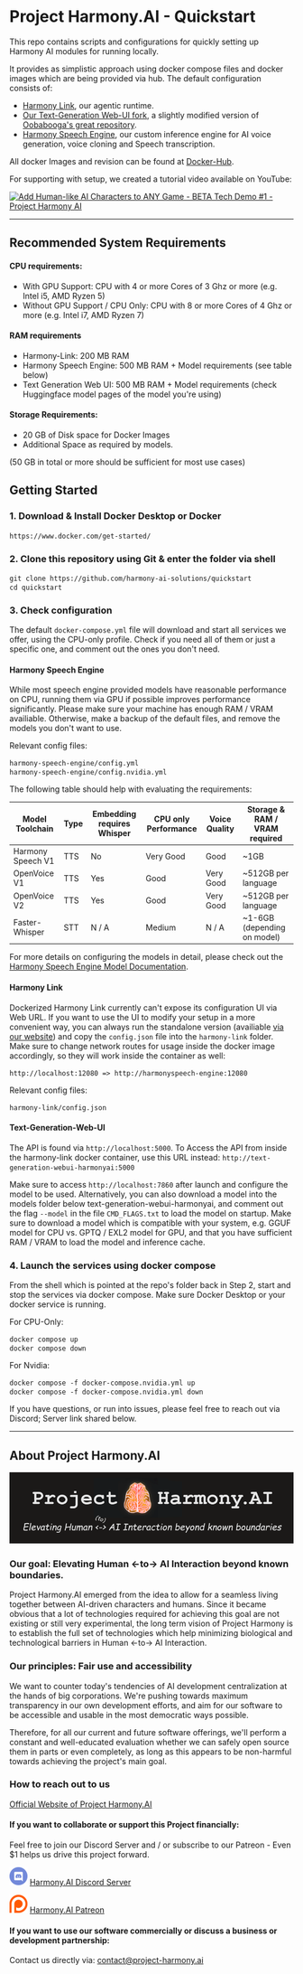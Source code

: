 # Project Harmony.AI - Quickstart
This repo contains scripts and configurations for quickly setting up Harmony AI modules for running locally.

It provides as simplistic approach using docker compose files and docker images which are being provided via hub.
The default configuration consists of:
- [Harmony Link](https://github.com/harmony-ai-solutions/harmony-link), our agentic runtime.
- [Our Text-Generation Web-UI fork](https://github.com/harmony-ai-solutions/text-generation-webui-harmony-ai), 
a slightly modified version of [Oobabooga's great repository](https://github.com/oobabooga/text-generation-webui).
- [Harmony Speech Engine](https://github.com/harmony-ai-solutions/harmony-speech-engine), our custom inference engine
for AI voice generation, voice cloning and Speech transcription.

All docker Images and revision can be found at [Docker-Hub](https://hub.docker.com/u/harmonyai).

For supporting with setup, we created a tutorial video available on YouTube:

[![Add Human-like AI Characters to ANY Game - BETA Tech Demo #1 - Project Harmony AI](https://img.youtube.com/vi/1YX3H_WcYuY/0.jpg)](https://www.youtube.com/watch?v=1YX3H_WcYuY)

---
## Recommended System Requirements
#### CPU requirements:
- With GPU Support: CPU with 4 or more Cores of 3 Ghz or more (e.g. Intel i5, AMD Ryzen 5)
- Without GPU Support / CPU Only: CPU with 8 or more Cores of 4 Ghz or more (e.g. Intel i7, AMD Ryzen 7)

#### RAM requirements
- Harmony-Link: 200 MB RAM
- Harmony Speech Engine: 500 MB RAM + Model requirements (see table below)
- Text Generation Web UI: 500 MB RAM + Model requirements (check Huggingface model pages of the model you're using)

#### Storage Requirements:
- 20 GB of Disk space for Docker Images
- Additional Space as required by models.

(50 GB in total or more should be sufficient for most use cases)

## Getting Started

### 1. Download & Install Docker Desktop or Docker
```
https://www.docker.com/get-started/
```

### 2. Clone this repository using Git & enter the folder via shell
```
git clone https://github.com/harmony-ai-solutions/quickstart
cd quickstart
```

### 3. Check configuration
The default `docker-compose.yml` file will download and start all services we offer, using the CPU-only profile.
Check if you need all of them or just a specific one, and comment out the ones you don't need.

#### Harmony Speech Engine
While most speech engine provided models have reasonable performance on CPU, running them via GPU if possible
improves performance significantly. Please make sure your machine has enough RAM / VRAM availiable. Otherwise, make a
backup of the default files, and remove the models you don't want to use.

Relevant config files:
```
harmony-speech-engine/config.yml
harmony-speech-engine/config.nvidia.yml 
```

The following table should help with evaluating the requirements:

| Model Toolchain   | Type | Embedding requires Whisper | CPU only Performance | Voice Quality | Storage & RAM / VRAM required |
|-------------------|------|----------------------------|----------------------|---------------|-------------------------------|
| Harmony Speech V1 | TTS  | No                         | Very Good            | Good          | ~1GB                          |
| OpenVoice V1      | TTS  | Yes                        | Good                 | Very Good     | ~512GB per language           |
| OpenVoice V2      | TTS  | Yes                        | Good                 | Very Good     | ~512GB per language           |
| Faster-Whisper    | STT  | N / A                      | Medium               | N / A         | ~1-6GB (depending on model)   |

For more details on configuring the models in detail, please check out the 
[Harmony Speech Engine Model Documentation](https://github.com/harmony-ai-solutions/harmony-speech-engine/blob/main/docs/models.md).

#### Harmony Link
Dockerized Harmony Link currently can't expose its configuration UI via Web URL. If you want to use the UI to modify your setup
in a more convenient way, you can always run the standalone version (availiable [via our website](https://project-harmony.ai/technology/)) and
copy the `config.json` file into the `harmony-link` folder. Make sure to change network routes for usage inside the docker image accordingly,
so they will work inside the container as well:
```
http://localhost:12080 => http://harmonyspeech-engine:12080
```

Relevant config files:
```
harmony-link/config.json 
```

#### Text-Generation-Web-UI
The API is found via `http://localhost:5000`. To Access the API from inside the harmony-link docker container, use this
URL instead: `http://text-generation-webui-harmonyai:5000`

Make sure to access `http://localhost:7860` after launch and configure the model to be used. 
Alternatively, you can also download a model into the models folder below text-generation-webui-harmonyai, and comment
out the flag `--model` in the file `CMD_FLAGS.txt` to load the model on startup. Make sure to download a model which
is compatible with your system, e.g. GGUF model for CPU vs. GPTQ / EXL2 model for GPU, and that you have sufficient
RAM / VRAM to load the model and inference cache.

### 4. Launch the services using docker compose
From the shell which is pointed at the repo's folder back in Step 2, start and stop the services via docker compose.
Make sure Docker Desktop or your docker service is running. 

For CPU-Only:
```
docker compose up
docker compose down
```
For Nvidia:
```
docker compose -f docker-compose.nvidia.yml up
docker compose -f docker-compose.nvidia.yml down
```

If you have questions, or run into issues, please feel free to reach out via Discord; Server link shared below.


---

## About Project Harmony.AI
![Project Harmony.AI](docs/images/Harmony-Main-Banner-200px.png)
### Our goal: Elevating Human <-to-> AI Interaction beyond known boundaries.
Project Harmony.AI emerged from the idea to allow for a seamless living together between AI-driven characters and humans.
Since it became obvious that a lot of technologies required for achieving this goal are not existing or still very experimental,
the long term vision of Project Harmony is to establish the full set of technologies which help minimizing biological and
technological barriers in Human <-to-> AI Interaction.

### Our principles: Fair use and accessibility
We want to counter today's tendencies of AI development centralization at the hands of big
corporations. We're pushing towards maximum transparency in our own development efforts, and aim for our software to be
accessible and usable in the most democratic ways possible.

Therefore, for all our current and future software offerings, we'll perform a constant and well-educated evaluation whether
we can safely open source them in parts or even completely, as long as this appears to be non-harmful towards achieving
the project's main goal.

### How to reach out to us

[Official Website of Project Harmony.AI](https://project-harmony.ai/)

#### If you want to collaborate or support this Project financially:

Feel free to join our Discord Server and / or subscribe to our Patreon - Even $1 helps us drive this project forward.

![Harmony.AI Discord Server](docs/images/discord32.png) [Harmony.AI Discord Server](https://discord.gg/f6RQyhNPX8)

![Harmony.AI Discord Server](docs/images/patreon32.png) [Harmony.AI Patreon](https://patreon.com/harmony_ai)

#### If you want to use our software commercially or discuss a business or development partnership:

Contact us directly via: [contact@project-harmony.ai](mailto:contact@project-harmony.ai)